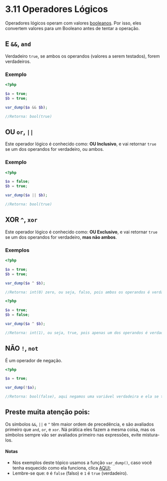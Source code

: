 # 3.11 Operadores Lógicos

Operadores lógicos operam com valores [booleanos](3-Tipos-de-dados.md). Por isso, eles convertem valores para um Booleano antes de tentar a operação.

## E `&&`, `and` 

Verdadeiro `true`, se ambos os operandos (valores a serem testados), forem verdadeiros.

### Exemplo
```php
<?php

$a = true;
$b = true;

var_dump($a && $b);

//Retorna: bool(true)
```

## OU `or`, `||`

Este operador lógico é conhecido como: **OU Inclusivo**, e vai retornar `true` se um dos operandos for verdadeiro, ou ambos.

### Exemplo
```php
<?php

$a = false;
$b = true;

var_dump($a || $b);

//Retorna: bool(true)
```

## XOR `^`, `xor`

Este operador lógico é conhecido como: **OU Exclusivo**, e vai retornar `true` se um dos operandos for verdadeiro, **mas não ambos**.

### Exemplos
```php
<?php

$a = true;
$b = true;

var_dump($a ^ $b);

//Retorna: int(0) zero, ou seja, falso, pois ambos os operandos é verdadeiro;
```

```php
<?php

$a = true;
$b = false;

var_dump($a ^ $b);

//Retorna: int(1), ou seja, true, pois apenas um dos operandos é verdadeiro;
```

## NÃO `!`, `not`

É um operador de negação.

```php
<?php

$a = true;

var_dump(!$a);

//Retorna: bool(false), aqui negamos uma variável verdadeira e ela se tornou falsa.
```

## Preste muita atenção pois:

Os símbolos `&&`, `||` e `^` têm maior ordem de precedência, e são avaliados primeiro que `and`, `or`, e `xor`.
Ná prática eles fazem a mesma coisa, mas os símbolos sempre vão ser avaliados primeiro nas expressões, evite mistura-los.

#### Notas

- Nos exemplos deste tópico usamos a função `var_dump()`, caso você tenha esquecido como ela funciona, clica [AQUI](/3-Basico/1-Saida.md);
- Lembre-se que: `0` é `false` (falso) e `1` é `true` (verdadeiro).